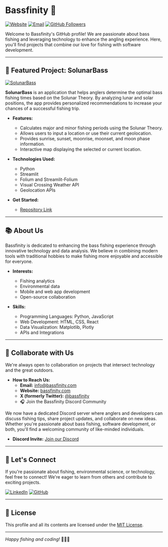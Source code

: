 # Bassfinity 🎣

[![Website](https://img.shields.io/badge/Website-bassfinity.com-blue)](https://bassfinity.com)
[![Email](https://img.shields.io/badge/Email-info@bassfinity.com-red)](mailto:info@bassfinity.com)
[![GitHub Followers](https://img.shields.io/github/followers/bassfinity?label=Follow&style=social)](https://github.com/bassfinity)

Welcome to Bassfinity's GitHub profile! We are passionate about bass fishing and leveraging technology to enhance the angling experience. Here, you'll find projects that combine our love for fishing with software development.

---

## 🎣 Featured Project: SolunarBass

[![SolunarBass](https://img.shields.io/badge/SolunarBass-App-brightgreen)](https://github.com/bassfinity/solunarbass)

**SolunarBass** is an application that helps anglers determine the optimal bass fishing times based on the Solunar Theory. By analyzing lunar and solar positions, the app provides personalized recommendations to increase your chances of a successful fishing trip.

- **Features:**
  - Calculates major and minor fishing periods using the Solunar Theory.
  - Allows users to input a location or use their current geolocation.
  - Provides sunrise, sunset, moonrise, moonset, and moon phase information.
  - Interactive map displaying the selected or current location.

- **Technologies Used:**
  - Python
  - Streamlit
  - Folium and Streamlit-Folium
  - Visual Crossing Weather API
  - Geolocation APIs

- **Get Started:**
  - [Repository Link](https://github.com/bassfinity/solunarbass)

---

## 📚 About Us

Bassfinity is dedicated to enhancing the bass fishing experience through innovative technology and data analysis. We believe in combining modern tools with traditional hobbies to make fishing more enjoyable and accessible for everyone.

- **Interests:**
  - Fishing analytics
  - Environmental data
  - Mobile and web app development
  - Open-source collaboration

- **Skills:**
  - Programming Languages: Python, JavaScript
  - Web Development: HTML, CSS, React
  - Data Visualization: Matplotlib, Plotly
  - APIs and Integrations

---

## 🤝 Collaborate with Us

We're always open to collaboration on projects that intersect technology and the great outdoors.

- **How to Reach Us:**
  - **Email:** [info@bassfinity.com](mailto:info@bassfinity.com)
  - **Website:** [bassfinity.com](http://bassfinity.com)
  - **X (formerly Twitter):** [@bassfinity](https://x.com/bassfinity)
  - 🎧 Join the Bassfinity Discord Community

We now have a dedicated Discord server where anglers and developers can discuss fishing tips, share project updates, and collaborate on new ideas. Whether you're passionate about bass fishing, software development, or both, you'll find a welcoming community of like-minded individuals.

- **Discord Invite:** [Join our Discord](https://discord.gg/PZSSWcZy)

---

## 🌱 Let's Connect

If you're passionate about fishing, environmental science, or technology, feel free to connect! We're eager to learn from others and contribute to exciting projects.

[![LinkedIn](https://img.shields.io/badge/LinkedIn-Connect-blue)](https://www.linkedin.com/company/bassfinity/)
[![GitHub](https://img.shields.io/badge/GitHub-Profile-black)](https://github.com/bassfinity)

---

## 📝 License

This profile and all its contents are licensed under the [MIT License](https://opensource.org/licenses/MIT).

---

*Happy fishing and coding!* 🎣👨‍💻
